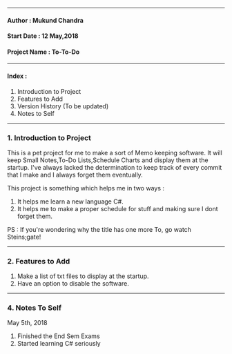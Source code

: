 
---
#### Author : Mukund Chandra
#### Start Date : 12 May,2018
#### Project Name : To-To-Do
---

#### Index :
1. Introduction to Project 
2. Features to Add
3. Version History (To be updated)
4. Notes to Self

---
### 1. Introduction to Project

This is a pet project for me to make a sort of Memo keeping software. It will keep Small Notes,To-Do Lists,Schedule Charts and display them at the startup. I've always lacked the determination to keep track of every commit that I make and I always forget them eventually. 

This project is something which helps me in two ways :
1. It helps me learn a new language C#.
2. It helps me to make a proper schedule for stuff and making sure I dont forget them.

PS : If you're wondering why the title has one more To, go watch Steins;gate!

---
### 2. Features to Add

1. Make a list of txt files to display at the startup.
2. Have an option to disable the software.

---
### 4. Notes To Self

May 5th, 2018
1. Finished the End Sem Exams
2. Started learning C# seriously






